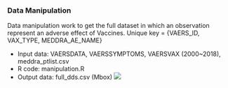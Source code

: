 ### Data Manipulation
Data manipulation work to get the full dataset in which an observation represent an adverse effect of Vaccines. 
Unique key = {VAERS_ID, VAX_TYPE, MEDDRA_AE_NAME}

- Input data: VAERSDATA, VAERSSYMPTOMS, VAERSVAX (2000~2018), meddra_ptlist.csv
- R code: manipulation.R
- Output data: full_dds.csv (Mbox)
![](https://github.com/shnlee-ds/VAXproject/blob/master/Data%20manipulation/data%20manipulation.png)
